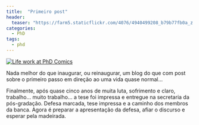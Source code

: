 ```yaml
---
title:  "Primeiro post"
header:
  teaser: "https://farm5.staticflickr.com/4076/4940499208_b79b77fb0a_z.jpg"
categories: 
  - PhD
tags:
  - phd
---
```


[![Life work at PhD Comics](http://www.phdcomics.com/comics/archive/phd022807s.gif "Life work")](http://www.phdcomics.com/comics/archive.php?comicid=830)

Nada melhor do que inaugurar, ou reinaugurar, um blog do que com post sobre o primeiro passo em direção ao uma vida quase normal...

Finalmente, após quase cinco anos de muita luta, sofrimento e claro, trabalho... muito trabalho... a tese foi impressa e entregue na secretaria da pós-gradação. Defesa marcada, tese impressa e a caminho dos membros da banca. Agora é preparar a apresentação da defesa, afiar o discurso e esperar pela madeirada.